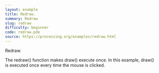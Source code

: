 ```yaml
---
layout: example
title: Redraw.
summary: Redraw
slug: redraw
difficulty: beginner
code: redraw.pde
source: https://processing.org/examples/redraw.html
---
```


Redraw. 

 The redraw() function makes draw() execute once. In this example, draw() is executed once every time the mouse is clicked.
